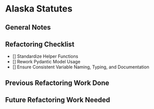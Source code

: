 # Alaska Statutes

## General Notes 

## Refactoring Checklist
- [] Standardize Helper Functions
- [] Rework Pydantic Model Usage
- [] Ensure Consistent Variable Naming, Typing, and Documentation
## Previous Refactoring Work Done

## Future Refactoring Work Needed


